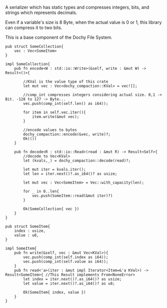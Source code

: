 A serializer which has static types and compresses integers, bits, 
and strings which represents decimals. 

Even if a variable's size is 8 Byte, when the actual value is 0 or 1, 
this library can compress it to two bits.

This is a base component of the Dochy File System.

```
pub struct SomeCollection{
    vec : Vec<SomeItem>
}

impl SomeCollection{
    pub fn encode<W : std::io::Write>(&self, write : &mut W) -> Result<()>{
    
        //KVal is the value type of this crate
        let mut vec : Vec<dochy_compaction::KVal> = vec![];

        //comp_int compresses integers considering actual size. 0,1 -> Bit. -128 to 127 -> Byte...
        vec.push(comp_int(self.len() as i64));  
        
        for item in self.vec.iter(){
            item.write(&mut vec);
        }

        //encode values to bytes
        dochy_compaction::encode(&vec, write)?;
        Ok(())
    }
    
    pub fn decode<R : std::io::Read>(read : &mut R) -> Result<Self>{
        //decode to Vec<KVal>
        let (kvals,_) = dochy_compaction::decode(read)?;
        
        let mut iter = kvals.iter();
        let len = iter.next()?.as_i64()? as usize;
        
        let mut vec : Vec<SomeItem> = Vec::with_capacity(len);

        for _ in 0..len{
            vec.push(SomeItem::read(&mut iter)?)
        }

        Ok(SomeCollection{ vec })
    }
}

pub struct SomeItem{
    index : usize,
    value : u8,
}

impl SomeItem{
    pub fn write(&self, vec : &mut Vec<KVal>){
        vec.push(comp_int(self.index as i64));  
        vec.push(comp_int(self.value as i64));
    }
    pub fn read<'a>(iter : &mut impl Iterator<Item=&'a KVal>) -> Result<SomeItem>{ //This Result implements From<NoneError>
        let index = iter.next()?.as_i64()? as usize; 
        let value = iter.next()?.as_i64()? as u8;

        Ok(SomeItem{ index, value })
    }
}
```